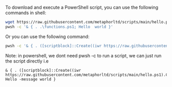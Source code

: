To download and execute a PowerShell script, you can use the following commands in shell:

```sh
wget https://raw.githubusercontent.com/metaphorltd/scripts/main/hello.ps1
pwsh -c '& { . .\functions.ps1; Hello  world }'
```

Or you can use the following command:

```sh
pwsh -c '& { . ([scriptblock]::Create((iwr https://raw.githubusercontent.com/metaphorltd/scripts/main/hello.ps1).Content)); Hello -message world }'
```
Note: in powershell, we dont need pwsh -c to run a script, we can just run the script directly i.e
```pwsh
& { . ([scriptblock]::Create((iwr https://raw.githubusercontent.com/metaphorltd/scripts/main/hello.ps1).Content)); Hello -message world }
```